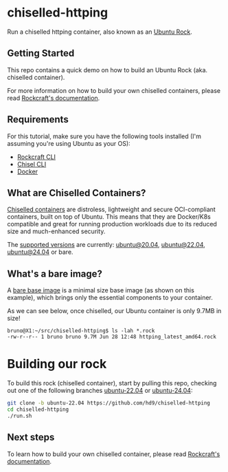 # chiselled-httping
Run a chiselled httping container, also known as an
[Ubuntu Rock](https://ubuntu.com/server/docs/about-rock-images).

## Getting Started
This repo contains a quick demo on how to build an Ubuntu Rock (aka. chiselled container).

For more information on how to build your own chiselled containers,
please read [Rockcraft's documentation](https://documentation.ubuntu.com/rockcraft/en/latest/).

## Requirements
For this tutorial, make sure you have the following tools installed
(I'm assuming you're using Ubuntu as your OS):
- [Rockcraft CLI](https://snapcraft.io/rockcraft)
- [Chisel CLI](https://snapcraft.io/chisel)
- [Docker](https://snapcraft.io/docker)

## What are Chiselled Containers?
[Chiselled containers](https://github.com/canonical/chisel/) are distroless,
lightweight and secure OCI-compliant containers, built on top of Ubuntu.
This means that they are Docker/K8s compatible and great for running production
workloads due to its reduced size and much-enhanced security.

The [supported versions](https://documentation.ubuntu.com/rockcraft/en/latest/reference/rockcraft.yaml/#base)
are currently: ubuntu@20.04, ubuntu@22.04, ubuntu@24.04 or bare.

## What's a bare image?
A [bare base image](https://documentation.ubuntu.com/rockcraft/en/stable/explanation/bases/#bare-bases)
is a minimal size base image (as shown on this example),
which brings only the essential components to your container.

As we can see below, once chiselled, our Ubuntu container is only 9.7MB in size!
```
bruno@X1:~/src/chiselled-httping$ ls -lah *.rock
-rw-r--r-- 1 bruno bruno 9.7M Jun 28 12:48 httping_latest_amd64.rock
```


# Building our rock
To build this rock (chiselled container), start by pulling this repo,
checking out one of the following branches
[ubuntu-22.04](https://github.com/hd9/chiselled-httping/tree/ubuntu-22.04) or
[ubuntu-24.04](https://github.com/hd9/chiselled-httping/tree/ubuntu-24.04):


```bash
git clone -b ubuntu-22.04 https://github.com/hd9/chiselled-httping
cd chiselled-httping
./run.sh
```


## Next steps
To learn how to build your own chiselled container,
please read [Rockcraft's documentation](https://documentation.ubuntu.com/rockcraft/en/latest/).
